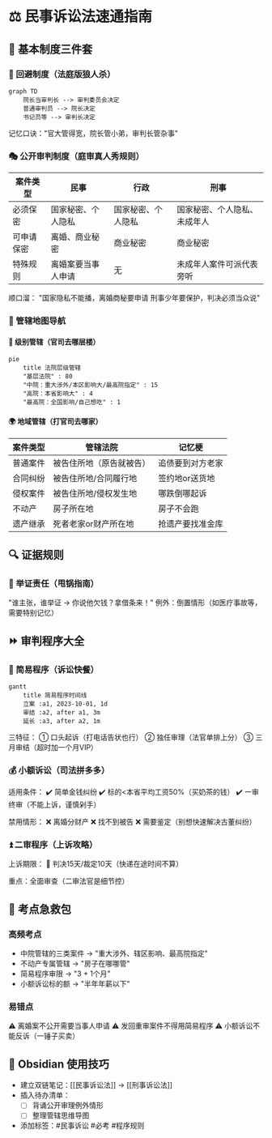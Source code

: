 # ⚖️ 民事诉讼法速通指南
## 🌟 基本制度三件套
### 🚫 回避制度（法庭版狼人杀）
```mermaid
graph TD
    院长当审判长 --> 审判委员会决定
    普通审判员 --> 院长决定
    书记员等 --> 审判长决定
```
记忆口诀："官大管得宽，院长管小弟，审判长管杂事"

### 🎭 公开审判制度（庭审真人秀规则）
|案件类型|民事|行政|刑事|
|----|----|----|----|
|必须保密|国家秘密、个人隐私|国家秘密、个人隐私|国家秘密、个人隐私、未成年人|
|可申请保密|离婚、商业秘密|商业秘密|商业秘密|
|特殊规则|离婚案要当事人申请|无|未成年人案件可派代表旁听|

顺口溜：
"国家隐私不能播，离婚商秘要申请
刑事少年要保护，判决必须当众说"

### 📍 管辖地图导航
#### 🏢 级别管辖（官司去哪层楼）
```mermaid
pie
    title 法院层级管辖
    "基层法院" : 80
    "中院：重大涉外/本区影响大/最高院指定" : 15
    "高院：本省影响大" : 4
    "最高院：全国影响/自己想吃" : 1
```
#### 🌍 地域管辖（打官司去哪家）
|案件类型|管辖法院|记忆梗|
|----|----|----|
|普通案件|被告住所地（原告就被告）|追债要到对方老家|
|合同纠纷|被告住所地/合同履行地|签约地or送货地|
|侵权案件|被告住所地/侵权发生地|哪跌倒哪起诉|
|不动产|房子所在地|房子不会跑|
|遗产继承|死者老家or财产所在地|抢遗产要找准金库|

## 🔍 证据规则
### 🎯 举证责任（甩锅指南）
"谁主张，谁举证 → 你说他欠钱？拿借条来！"
例外：倒置情形（如医疗事故等，需要特别记忆）

## ⏩ 审判程序大全
### 🚀 简易程序（诉讼快餐）
```mermaid
gantt
    title 简易程序时间线
    立案 :a1, 2023-10-01, 1d
    审结 :a2, after a1, 3m
    延长 :a3, after a2, 1m
```
三特征：
① 口头起诉（打电话告状也行）
② 独任审理（法官单排上分）
③ 三月审结（超时加一个月VIP）

### 💰 小额诉讼（司法拼多多）
适用条件：
✔️ 简单金钱纠纷
✔️ 标的<本省平均工资50%（买奶茶的钱）
✔️ 一审终审（不能上诉，谨慎剁手）

禁用情形：
❌ 离婚分财产
❌ 找不到被告
❌ 需要鉴定（别想快速解决古董纠纷）

### ⏫ 二审程序（上诉攻略）
上诉期限：
📅 判决15天/裁定10天（快递在途时间不算）

重点：全面审查（二审法官是细节控）

## 🧠 考点急救包
### 高频考点
- 中院管辖的三类案件 → "重大涉外、辖区影响、最高院指定"
- 不动产专属管辖 → "房子在哪哪管"
- 简易程序审限 → "3 + 1个月"
- 小额诉讼标的额 → "半年年薪以下"

### 易错点
⚠️ 离婚案不公开需要当事人申请
⚠️ 发回重审案件不得用简易程序
⚠️ 小额诉讼不能反诉（一锤子买卖）

## 📌 Obsidian 使用技巧
- 建立双链笔记：[[民事诉讼法]] → [[刑事诉讼法]]
- 插入待办清单：
    - [ ] 背诵公开审理例外情形
    - [ ] 整理管辖思维导图
- 添加标签：#民事诉讼 #必考 #程序规则